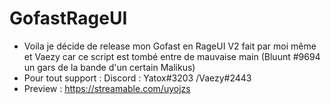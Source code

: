 # GofastRageUI

- Voila je décide de release mon Gofast en RageUI V2 fait par moi même et Vaezy car ce script est tombé entre de mauvaise main (Bluunt #9694 un gars de la bande d'un certain Malikus)
- Pour tout support : Discord : Yatox#3203 /Vaezy#2443
- Preview : https://streamable.com/uyojzs
